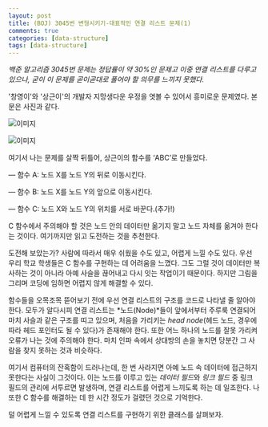 ```yaml
---
layout: post
title: (BOJ) 3045번 변형시키기-대표적인 연결 리스트 문제(1)
comments: true
categories: [data-structure]
tags: [data-structure]
---
```

*백준 알고리즘 3045번 문제는 정답률이 약 30%인 문제고 이중 연결 리스트를 다루고 있으나, 굳이 이 문제를 곧이곧대로 풀어야 할 의무를 느끼지 못했다.*


'창영이'와 '상근이'의 개발자 지망생다운 우정을 엿볼 수 있어서 흥미로운 문제였다. 본문은 사진과 같다.


![이미지](https://user-images.githubusercontent.com/50163676/88260973-64058980-cd00-11ea-9839-dd42b415c751.png "문제-상")


![이미지](https://user-images.githubusercontent.com/50163676/88260979-65cf4d00-cd00-11ea-802e-2e5f227ff408.png "문제-하")


여기서 나는 문제를 살짝 뒤틀어, 상근이의 함수를 ‘ABC’로 만들었다.


 — 함수 A: 노드 X를 노드 Y의 뒤로 이동시킨다.
 
 
 — 함수 B: 노드 X를 노드 Y의 앞으로 이동시킨다.
 
 
 — 함수 C: 노드 X와 노드 Y의 위치를 서로 바꾼다.(추가!)
 
 
C 함수에서 주의해야 할 것은 노드 안의 데이터만 옮기지 말고 노드 자체를 옮겨야 한다는 것이다. 여기까지만 읽고 도전하는 것을 추천한다.



도전해 보았는가? 사람에 따라서 매우 쉬웠을 수도 있고, 어렵게 느낄 수도 있다. 우선 우리 학교 학생들은 C 함수를 구현하는 데 어려움을 느꼈다. 그도 그럴 것이 데이터만 복사하는 것이 아니라 아예 사슬을 끊어내고 다시 잇는 작업이기 때문이다. 하지만 그림을 그리며 코딩에 임하면 어렵지 않게 해결할 수 있다.


함수들을 오목조목 뜯어보기 전에 우선 연결 리스트의 구조를 코드로 나타낼 줄 알아야 한다. 모두가 알다시피 연결 리스트는 *노드(Node)*들이 앞에서부터 주루룩 연결되어 마치 사슬과 같은 구조를 띠고 있으며, 처음을 가리키는 *head node*(헤드 노드, 경우에 따라 헤드 포인터도 될 수 있다)가 존재해야 한다. 또한 어느 하나의 노드를 잘못 가리켜 오류가 나는 것에 주의해야 한다. 마치 인파 속에서 상대방의 손을 놓치면 당분간 그 사람을 찾지 못하는 것과 비슷하다. 


여기서 컴퓨터의 잔혹함이 드러나는데, 한 번 사라지면 아예 노드 속 데이터에 접근하지 못한다는 사실이 그것이다. 이는 노드를 이루고 있는 *데이터 필드*와 *링크 필드* 중 링크 필드의 관리에 서투르면 발생하며, 연결 리스트를 어렵게 느끼도록 하는 데 일조한다. 나 또한 C 함수를 해결하는 데 한 시간 정도가 걸렸던 것으로 기억한다.


덜 어렵게 느낄 수 있도록 연결 리스트를 구현하기 위한 클래스를 살펴보자.

